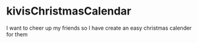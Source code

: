 # kivisChristmasCalendar
I want to cheer up my friends so I have create an easy christmas calender for them
